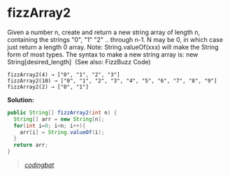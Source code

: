 # fizzArray2

Given a number n, create and return a new string array of length n, containing the strings "0", "1" "2" .. through n-1. N may be 0, in which case just return a length 0 array. Note: String.valueOf(xxx) will make the String form of most types. The syntax to make a new string array is: new String[desired_length]  (See also: FizzBuzz Code)

```
fizzArray2(4) → ["0", "1", "2", "3"]
fizzArray2(10) → ["0", "1", "2", "3", "4", "5", "6", "7", "8", "9"]
fizzArray2(2) → ["0", "1"]
```

**Solution:**

```java
public String[] fizzArray2(int n) {
  String[] arr = new String[n];
  for(int i=0; i<n; i++){
    arr[i] = String.valueOf(i);
  }
  return arr;
}
```

> _[codingbat](https://codingbat.com/prob/p178353)_